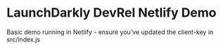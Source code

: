 # LaunchDarkly DevRel Netlify Demo

Basic demo running in Netlify - ensure you've updated the client-key in src/index.js 
